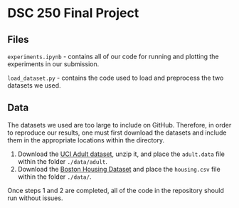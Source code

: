 # DSC 250 Final Project

## Files

```experiments.ipynb``` - contains all of our code for running and plotting the experiments in our submission.

```load_dataset.py``` - contains the code used to load and preprocess the two datasets we used.

## Data

The datasets we used are too large to include on GitHub. Therefore, in order to reproduce our results, one must first download the datasets and include them in the appropriate locations within the directory. 

1. Download the [UCI Adult dataset](https://archive.ics.uci.edu/dataset/2/adult), unzip it, and place the ```adult.data``` file within the folder ```./data/adult```.
2. Download the [Boston Housing Dataset](https://www.kaggle.com/code/prasadperera/the-boston-housing-dataset?select=housing.csv) and place the ```housing.csv``` file within the folder ```./data/```.

Once steps 1 and 2 are completed, all of the code in the repository should run without issues.
